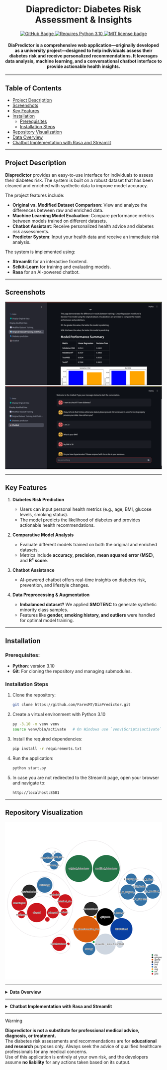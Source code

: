 # <div align="center">Diapredictor: Diabetes Risk Assessment & Insights</div>

<p align="center">
  <a href="https://github.com/FaresM7/DiaPredictor">
    <img src="https://img.shields.io/badge/GitHub-Diapredictor-blue?style=flat-square&logo=github" alt="GitHub Badge">
  </a>
  <a href="https://www.python.org/downloads/release/python-310/">
    <img src="https://img.shields.io/badge/Python-3.10-blue.svg?logo=python&logoColor=white" alt="Requires Python 3.10">
  </a>
  <a href="LICENSE">
    <img src="https://img.shields.io/badge/License-MIT-blue.svg?style=flat-square" alt="MIT license badge">
  </a>
</p>

<h4 align="center">
DiaPredictor is a comprehensive web application—originally developed as a university project—designed to help individuals assess their diabetes risk and receive personalized recommendations. It leverages data analysis, machine learning, and a conversational chatbot interface to provide actionable health insights.
</h4>

---

## Table of Contents

- [Project Description](#project-description)
- [Screenshots](#screenshots)
- [Key Features](#key-features)
- [Installation](#installation)
  - [Prerequisites](#prerequisites)
  - [Installation Steps](#installation-steps)
- [Repository Visualization](#repository-visualization)
- [Data Overview](#data-overview)
- [Chatbot Implementation with Rasa and Streamlit](#chatbot-implementation-with-rasa-and-streamlit)

---

## Project Description

**Diapredictor** provides an easy-to-use interface for individuals to assess their diabetes risk. The system is built on a robust dataset that has been cleaned and enriched with synthetic data to improve model accuracy.

The project features include:

- **Original vs. Modified Dataset Comparison**: View and analyze the differences between raw and enriched data.
- **Machine Learning Model Evaluation**: Compare performance metrics between models trained on different datasets.
- **Chatbot Assistant**: Receive personalized health advice and diabetes risk assessments.
- **Predictor System**: Input your health data and receive an immediate risk analysis.

The system is implemented using:

- **Streamlit** for an interactive frontend.
- **Scikit-Learn** for training and evaluating models.
- **Rasa** for an AI-powered chatbot.

---

## Screenshots

<img src="./Additional_Scripts/Screenshot_1.png" alt="Training models analysis"/>

<img src="./Additional_Scripts/Screenshot_2.png" alt="Chatbot_interface"/>

---

## Key Features

1. **Diabetes Risk Prediction**  
   - Users can input personal health metrics (e.g., age, BMI, glucose levels, smoking status).  
   - The model predicts the likelihood of diabetes and provides actionable health recommendations.  

2. **Comparative Model Analysis**  
   - Evaluate different models trained on both the original and enriched datasets.  
   - Metrics include **accuracy**, **precision**, **mean squared error (MSE)**, and **R² score**.  

3. **Chatbot Assistance**  
   - AI-powered chatbot offers real-time insights on diabetes risk, prevention, and lifestyle changes.  

4. **Data Preprocessing & Augmentation**  
   - **Imbalanced dataset?** We applied **SMOTENC** to generate synthetic minority class samples.  
   - Features like **gender, smoking history, and outliers** were handled for optimal model training.

---

## Installation

### Prerequisites:

- **Python**: version 3.10
- **Git**: For cloning the repository and managing submodules.

### Installation Steps

1. Clone the repository:
   ```bash
   git clone https://github.com/FaresM7/DiaPredictor.git
   ```
2. Create a virtual environment with Python 3.10
   ```bash
   py -3.10 -m venv venv
   source venv/bin/activate   # On Windows use `venv\Scripts\activate`
   ```
3. Install the required dependencies:
   ```bash
   pip install -r requirements.txt
   ```
4. Run the application:
   ```bash
   python start.py
   ```
5. In case you are not redirected to the Streamlit page, open your browser and navigate to:
   ```
   http://localhost:8501
   ```

---

## Repository Visualization

<p align="center">
  <img src="./diagram.svg" alt="Repository Visualization" width="800"/>
</p>

---

<details>
  <summary><strong>Data Overview</strong></summary>

## Data Overview

### Original Dataset

We used the [Diabetes prediction dataset](https://www.kaggle.com/datasets/iammustafatz/diabetes-prediction-dataset) from Kaggle for training the models and later enhance the dataset.

> [!NOTE]
> This dataset is used strictly for educational and demonstration purposes.

### Data Analysis Before Transformation

Initial data visualization revealed the following:
- A slight drop in diabetes cases between ages 60–70, followed by a sharp increase at 80+.
- Minimal differences in diabetes cases between males and females.
- Nearly symmetrical distribution with minimal differences between mean and median values.
- Quartiles exhibited expected variations across attributes.

### Data Cleaning and Handling

- **Incomplete Data:** Removed incomplete examples using Pandas. Labels were verified to ensure direct labeling.
- **Balancing:** The dataset originally had a 10:1 imbalance favoring non-diabetic cases.
  - **Downsampling:** Majority class reduced to 20% (1:2 ratio).
  - **Oversampling:** SMOTENC (Synthetic Minority Over-sampling for Nominal and Continuous data) was applied to the minority class to balance the dataset while addressing potential overfitting concerns.

### Transformations Applied to Original and Modified Datasets

1. **Splitting:** Dataset divided into Training (70%), Validation (15%), and Test (15%) sets. Initial splits showed a 1:3 imbalance for diabetic cases.
2. **Categorical Data Encoding:** Hot-end encoding converted categorical features into binary columns for model training.
3. **Normalization:** Linear scaling normalized feature values, addressing right-skewed distributions (e.g., age). Z-Score standardization was avoided due to non-normal distributions and minimal outliers.
4. **Removal of Unnecessary Attributes:** Attributes with minimal model impact (e.g., gender, certain smoking history categories) were excluded from the modified dataset.

### Post-Balancing Observations

- Diabetes correlation with age showed a zigzag pattern, with a sharp increase in cases at ages 75–80.
- Slight gender differences in diabetes cases remained.
- Blood glucose levels displayed increased variation after SMOTENC, with standard deviation rising from 40.90 to 52.55.
- Quartiles maintained expected variation, with a slightly increased spread compared to the original dataset.

</details>

---

<details>
  <summary><strong>Chatbot Implementation with Rasa and Streamlit</strong></summary>

## Chatbot Implementation with Rasa and Streamlit

### Chatbot Interface (Streamlit + Rasa)

#### Importing Libraries

- **streamlit**: Builds the chatbot interface.
- **json**: Handles structured message data.
- **requests**: Sends requests to Rasa’s REST API.
- **time**: Introduces wait times for unavailable servers.

#### Function Definitions

**`check_server_ready()`**
- Checks if the Rasa server is running via a **GET request** to `/status`.
- If unavailable, waits **5 seconds** before retrying.

**`get_bot_response(user_input)`**
- Sends user input to the Rasa bot (`/webhooks/rest/webhook`).
- **Processes responses:**
  - If multiple bot messages exist, extracts and displays all.
  - If no response, prompts the user to rephrase.
  - If an error occurs, returns a diagnostic message.

#### Streamlit Page Setup

- Uses `st.set_page_config()` to define **layout** and **title** ("Chatbot Interface").

#### Server Readiness Check

- Verifies if the Rasa server is **ready** before loading the chat UI.

#### Displaying Chat History

- Retrieves conversation history from **session state** and displays previous messages.

#### Handling User Input

- Uses `st.chat_input()` for **message submission**.
- Saves user messages in **session state** for persistence.

#### Communicating with the Bot

- Sends user input to `get_bot_response()` and **displays the bot’s reply**.

#### Displaying Responses

- Uses `st.chat_message()` to display **user and bot messages** dynamically.

#### Error Handling

- Detects server issues and informs users if the bot is **unavailable**.

### Chatbot NLU (Natural Language Understanding)

#### NLU (Intent Recognition)

- Extracts **intent** (user’s goal) and **entities** (important details).
- Example:
  - **Intent**: `"report_illness"` (User feels unwell).
  - **Entities**: `"symptoms": "fever, headache"`.

#### Rules (Predefined Responses)

- Define automatic replies for **specific user inputs**.
- Example:
  - **User**: "Hello"
  - **Bot**: "Hi there! How can I help?"

#### Stories (Conversation Flow)

- Control **multi-step** interactions.
- Example:
  - **User**: "I feel unwell"
  - **Bot**: "Can you describe your symptoms?"
  - **User**: "I have a headache and fever."
  - **Bot**: "I recommend rest and hydration. Would you like medical advice?"

### Actions (Custom Logic)

#### ActionProvideTips

- **Purpose**: Delivers personalized health advice.
- **How it works**:
  - Retrieves user conditions (e.g., smoking, hypertension).
  - Provides **general** (e.g., exercise) and **personalized** (condition-specific) recommendations.

#### ActionPredictDiabetes

- **Purpose**: Estimates the user’s diabetes risk.
- **How it works**:
  - Collects user data (e.g., **age, BMI, glucose**).
  - Uses a **machine learning model** to predict risk (**low, moderate, high**).
  - Returns **actionable health tips**.

#### ActionRememberName

- **Purpose**: Enhances conversations by **remembering user names**.
- **How it works**:
  - Extracts the name from input and **stores it in a slot**.
  - If missing, prompts the user to re-enter it.

</details>

---

> [!WARNING]
> **Diapredictor is not a substitute for professional medical advice, diagnosis, or treatment.**  
> The diabetes risk assessments and recommendations are for **educational and research** purposes only. Always seek the advice of qualified healthcare professionals for any medical concerns.  
> Use of this application is entirely at your own risk, and the developers assume **no liability** for any actions taken based on its output.
